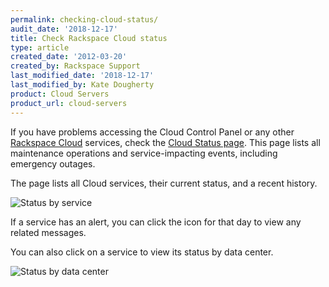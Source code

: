 ```yaml
---
permalink: checking-cloud-status/
audit_date: '2018-12-17'
title: Check Rackspace Cloud status
type: article
created_date: '2012-03-20'
created_by: Rackspace Support
last_modified_date: '2018-12-17'
last_modified_by: Kate Dougherty
product: Cloud Servers
product_url: cloud-servers
---
```


If you have problems accessing the Cloud Control Panel or any
other [Rackspace Cloud](https://www.rackspace.com/cloud) services,
check the [Cloud Status page](https://status.rackspace.com/). This page
lists all maintenance operations and service-impacting events, including
emergency outages.

The page lists all Cloud services, their current status, and a recent history.

<img src="{% asset_path cloud-servers/checking-cloud-status/picture1.png %}" alt="Status by service" />

If a service has an alert, you can click the icon for that day
to view any related messages.

You can also click on a service to view its status by data center.

<img src="{% asset_path cloud-servers/checking-cloud-status/picture2.png %}" alt="Status by data center" />
